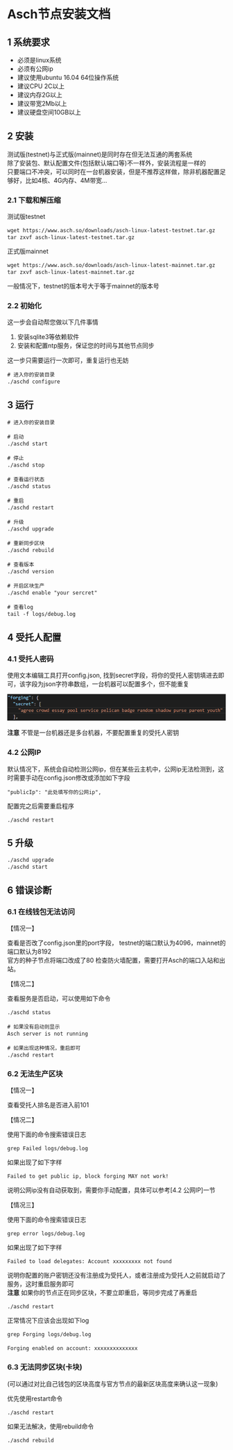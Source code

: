 # Asch节点安装文档

## 1 系统要求

- 必须是linux系统
- 必须有公网ip
- 建议使用ubuntu 16.04 64位操作系统
- 建议CPU 2C以上
- 建议内存2G以上
- 建议带宽2Mb以上
- 建议硬盘空间10GB以上

## 2 安装

测试版(testnet)与正式版(mainnet)是同时存在但无法互通的两套系统<br>
除了安装包、默认配置文件(包括默认端口等)不一样外，安装流程是一样的<br>
只要端口不冲突，可以同时在一台机器安装，但是不推荐这样做，除非机器配置足够好，比如4核、4G内存、4M带宽...

### 2.1 下载和解压缩

测试版testnet

```
wget https://www.asch.so/downloads/asch-linux-latest-testnet.tar.gz
tar zxvf asch-linux-latest-testnet.tar.gz
```

正式版mainnet

```
wget https://www.asch.so/downloads/asch-linux-latest-mainnet.tar.gz
tar zxvf asch-linux-latest-mainnet.tar.gz
```

一般情况下，testnet的版本号大于等于mainnet的版本号

### 2.2 初始化

这一步会自动帮您做以下几件事情

1. 安装sqlite3等依赖软件
2. 安装和配置ntp服务，保证您的时间与其他节点同步

这一步只需要运行一次即可，重复运行也无妨

```
# 进入你的安装目录
./aschd configure
```

## 3 运行

```
# 进入你的安装目录

# 启动
./aschd start

# 停止
./aschd stop

# 查看运行状态
./aschd status

# 重启
./aschd restart

# 升级
./aschd upgrade

# 重新同步区块
./aschd rebuild

# 查看版本
./aschd version

# 开启区块生产
./aschd enable "your sercret"

# 查看log
tail -f logs/debug.log
```

## 4 受托人配置

### 4.1 受托人密码

使用文本编辑工具打开config.json, 找到secret字段，将你的受托人密钥填进去即可，该字段为json字符串数组，一台机器可以配置多个，但不能重复

![forging secret](./assets/forging-secret.png)

**注意** 不管是一台机器还是多台机器，不要配置重复的受托人密钥

### 4.2 公网IP

默认情况下，系统会自动检测公网ip，但在某些云主机中，公网ip无法检测到，这时需要手动在config.json修改或添加如下字段

```
"publicIp": "此处填写你的公网ip",
```

配置完之后需要重启程序

```
./aschd restart
```

## 5 升级

```
./aschd upgrade
./aschd start
```

## 6 错误诊断

### 6.1 在线钱包无法访问

【情况一】

查看是否改了config.json里的port字段， testnet的端口默认为4096，mainnet的端口默认为8192<br>
官方的种子节点将端口改成了80
检查防火墙配置，需要打开Asch的端口入站和出站。

【情况二】

查看服务是否启动，可以使用如下命令

```
./aschd status

# 如果没有启动则显示
Asch server is not running

# 如果出现这种情况，重启即可
./aschd restart
```

### 6.2 无法生产区块 

【情况一】

查看受托人排名是否进入前101

【情况二】

使用下面的命令搜索错误日志

```
grep Failed logs/debug.log
```

如果出现了如下字样

```
Failed to get public ip, block forging MAY not work!
```

说明公网ip没有自动获取到，需要你手动配置，具体可以参考[4.2 公网IP]一节

【情况三】

使用下面的命令搜索错误日志

```
grep error logs/debug.log
```

如果出现了如下字样

```
Failed to load delegates: Account xxxxxxxxx not found
```

说明你配置的账户密钥还没有注册成为受托人，或者注册成为受托人之前就启动了服务，这时重启服务即可<br>
**注意** 如果你的节点正在同步区块，不要立即重启，等同步完成了再重启

```
./aschd restart
```

正常情况下应该会出现如下log

```
grep Forging logs/debug.log

Forging enabled on account: xxxxxxxxxxxxxx
```

### 6.3 无法同步区块(卡块)

(可以通过对比自己钱包的区块高度与官方节点的最新区块高度来确认这一现象)<br>

优先使用restart命令

```
./aschd restart
```

如果无法解决，使用rebuild命令

```
./aschd rebuild
```